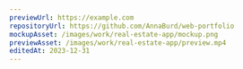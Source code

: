 ```yaml
---
previewUrl: https://example.com
repositoryUrl: https://github.com/AnnaBurd/web-portfolio
mockupAsset: /images/work/real-estate-app/mockup.png
previewAsset: /images/work/real-estate-app/preview.mp4
editedAt: 2023-12-31
---
```

